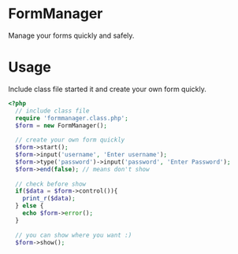 # FormManager
Manage your forms quickly and safely.

Usage
====================
Include class file started it and create your own form quickly.

```php
<?php
  // include class file
  require 'formmanager.class.php';
  $form = new FormManager();
  
  // create your own form quickly
  $form->start();
  $form->input('username', 'Enter username');
  $form->type('password')->input('password', 'Enter Password');
  $form->end(false); // means don't show
  
  // check before show
  if($data = $form->control()){
    print_r($data);
  } else {
    echo $form->error();
  }
  
  // you can show where you want :)
  $form->show();
```
